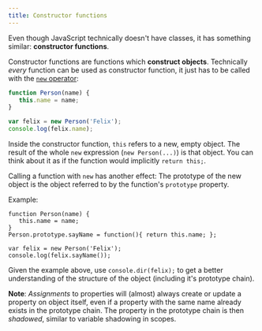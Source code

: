 ```yaml
---
title: Constructor functions
---
```

Even though JavaScript technically doesn't have classes, it has something
similar: **constructor functions**.

Constructor functions are functions which **construct objects**. Technically
*every* function can be used as constructor function, it just has to be called
with the [`new` operator][new]:

```js
function Person(name) {
   this.name = name;
}

var felix = new Person('Felix');
console.log(felix.name);
```

Inside the constructor function, `this` refers to a new, empty object. The
result of the whole `new` expression (`new Person(...)`) is that object. You can
think about it as if the function would implicitly `return this;`.

Calling a function with `new` has another effect: The prototype of the new object
is the object referred to by the function's `prototype` property.

Example:

```
function Person(name) {
   this.name = name;
}
Person.prototype.sayName = function(){ return this.name; };

var felix = new Person('Felix');
console.log(felix.sayName());
```

Given the example above, use `console.dir(felix);` to get a better understanding
of the structure of the object (including it's prototype chain).

<div class="alert alert-warning">
  <strong>Note</strong>: <em>Assignments</em> to properties will (almost) always
  create or update a property on object itself, even if a property with the same
  name already exists in the prototype chain. The property in the prototype
  chain is then <em>shadowed</em>, similar to variable shadowing in scopes.
</div>

[new]: https://developer.mozilla.org/en-US/docs/Web/JavaScript/Reference/Operators/new
